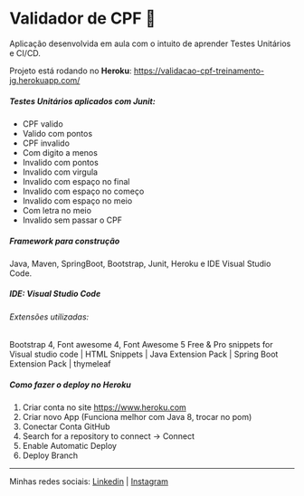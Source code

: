 # Validador de CPF :triangular_flag_on_post:



Aplicação desenvolvida em aula com o intuito de aprender Testes Unitários e CI/CD.

Projeto está rodando no **Heroku**: https://validacao-cpf-treinamento-jg.herokuapp.com/

##### Testes Unitários aplicados com Junit:

- CPF valido
- Valido com pontos
- CPF invalido
- Com digito a menos
- Invalido com pontos
- Invalido com virgula
- Invalido com espaço no final
- Invalido com espaço no começo
- Invalido com espaço no meio
- Com letra no meio
- Invalido sem passar o CPF

##### Framework para construção

Java, Maven, SpringBoot, Bootstrap, Junit, Heroku e IDE Visual Studio Code.

##### IDE: Visual Studio Code

###### Extensões utilizadas: 

Bootstrap 4, Font awesome 4, Font Awesome 5 Free & Pro snippets for Visual studio code | HTML Snippets | Java Extension Pack | Spring Boot Extension Pack | thymeleaf

##### Como fazer o deploy no Heroku

1. Criar conta no site https://www.heroku.com
2. Criar novo App (Funciona melhor com Java 8, trocar no pom)
3. Conectar Conta GitHub
4. Search for a repository to connect -> Connect
5. Enable Automatic Deploy 
6. Deploy Branch 

------

Minhas redes sociais: [Linkedin](https://www.linkedin.com/in/kerollainy-gomes/) | [Instagram](https://www.instagram.com/kelorainy/)





